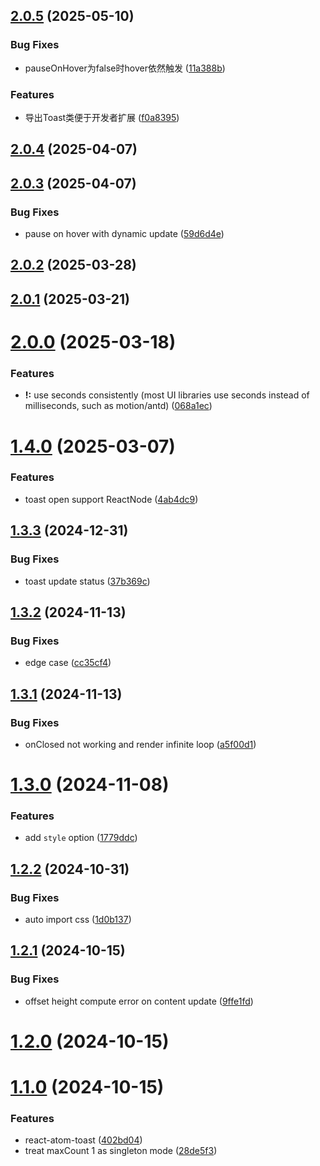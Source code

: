 ## [2.0.5](https://github.com/hemengke1997/react-atom-toast/compare/v2.0.4...v2.0.5) (2025-05-10)


### Bug Fixes

* pauseOnHover为false时hover依然触发 ([11a388b](https://github.com/hemengke1997/react-atom-toast/commit/11a388bcbe9503e5e98822fc6ce784bdbe882893))


### Features

* 导出Toast类便于开发者扩展 ([f0a8395](https://github.com/hemengke1997/react-atom-toast/commit/f0a839594a1cfccc3bd00ce8d25890ae3cdc0c05))



## [2.0.4](https://github.com/hemengke1997/react-atom-toast/compare/v2.0.3...v2.0.4) (2025-04-07)



## [2.0.3](https://github.com/hemengke1997/react-atom-toast/compare/v2.0.2...v2.0.3) (2025-04-07)


### Bug Fixes

* pause on hover with dynamic update ([59d6d4e](https://github.com/hemengke1997/react-atom-toast/commit/59d6d4ee312f4b5a8ecb7746a593866979c852c2))



## [2.0.2](https://github.com/hemengke1997/react-atom-toast/compare/v2.0.1...v2.0.2) (2025-03-28)



## [2.0.1](https://github.com/hemengke1997/react-atom-toast/compare/v2.0.0...v2.0.1) (2025-03-21)



# [2.0.0](https://github.com/hemengke1997/react-atom-toast/compare/v1.4.0...v2.0.0) (2025-03-18)


### Features

* **!:**  use seconds consistently (most UI libraries use seconds instead of milliseconds, such as motion/antd) ([068a1ec](https://github.com/hemengke1997/react-atom-toast/commit/068a1ec0cf782c4b86ea8f609ce5fe23b66af7c0))



# [1.4.0](https://github.com/hemengke1997/react-atom-toast/compare/v1.3.3...v1.4.0) (2025-03-07)


### Features

* toast open support ReactNode ([4ab4dc9](https://github.com/hemengke1997/react-atom-toast/commit/4ab4dc9f86874a713341f5d4232a883fcf3fe1e1))



## [1.3.3](https://github.com/hemengke1997/react-atom-toast/compare/v1.3.2...v1.3.3) (2024-12-31)


### Bug Fixes

* toast update status ([37b369c](https://github.com/hemengke1997/react-atom-toast/commit/37b369c05e3b2d8a51a5c9c017d54a5a6afb6cad))



## [1.3.2](https://github.com/hemengke1997/react-atom-toast/compare/v1.3.1...v1.3.2) (2024-11-13)


### Bug Fixes

* edge case ([cc35cf4](https://github.com/hemengke1997/react-atom-toast/commit/cc35cf4597231619ca658c24e02a81558857ef5b))



## [1.3.1](https://github.com/hemengke1997/react-atom-toast/compare/v1.3.0...v1.3.1) (2024-11-13)


### Bug Fixes

* onClosed not working and render infinite loop ([a5f00d1](https://github.com/hemengke1997/react-atom-toast/commit/a5f00d15be6a30c23a11fdab86eb22a1e05ed3ff))



# [1.3.0](https://github.com/hemengke1997/react-atom-toast/compare/v1.2.2...v1.3.0) (2024-11-08)


### Features

* add `style` option ([1779ddc](https://github.com/hemengke1997/react-atom-toast/commit/1779ddcd12a3804199f6b6ce544ae5e7192d9e56))



## [1.2.2](https://github.com/hemengke1997/react-atom-toast/compare/v1.2.1...v1.2.2) (2024-10-31)


### Bug Fixes

* auto import css ([1d0b137](https://github.com/hemengke1997/react-atom-toast/commit/1d0b137013f776ca59f01e8c8954ac5ea9f56ecf))



## [1.2.1](https://github.com/hemengke1997/react-atom-toast/compare/v1.2.0...v1.2.1) (2024-10-15)


### Bug Fixes

* offset height compute error on content update ([9ffe1fd](https://github.com/hemengke1997/react-atom-toast/commit/9ffe1fd0b9fb36ffcd450db8da9a745a2f095287))



# [1.2.0](https://github.com/hemengke1997/react-atom-toast/compare/v1.1.0...v1.2.0) (2024-10-15)



# [1.1.0](https://github.com/hemengke1997/react-atom-toast/compare/402bd042fb0dc922172d66d1e21970251bd4172b...v1.1.0) (2024-10-15)


### Features

* react-atom-toast ([402bd04](https://github.com/hemengke1997/react-atom-toast/commit/402bd042fb0dc922172d66d1e21970251bd4172b))
* treat maxCount 1 as singleton mode ([28de5f3](https://github.com/hemengke1997/react-atom-toast/commit/28de5f30503bd4d73bbc14638c74d84e6d0d808d))



